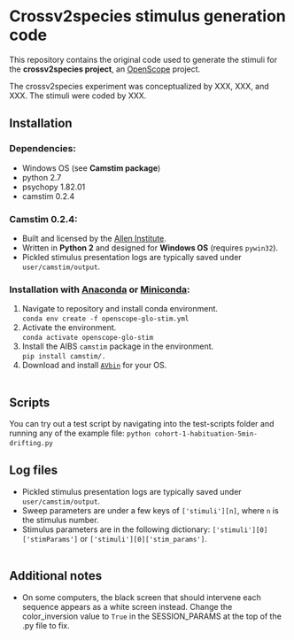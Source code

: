# Crossv2species stimulus generation code

This repository contains the original code used to generate the stimuli for the **crossv2species project**, an [OpenScope](https://alleninstitute.org/what-we-do/brain-science/news-press/press-releases/openscope-first-shared-observatory-neuroscience) project.
&nbsp;

The crossv2species experiment was conceptualized by XXX, XXX, and XXX. The stimuli were coded by XXX.

## Installation
### Dependencies:
- Windows OS (see **Camstim package**)
- python 2.7
- psychopy 1.82.01
- camstim 0.2.4
&nbsp;

### Camstim 0.2.4:
- Built and licensed by the [Allen Institute](https://alleninstitute.org/).
- Written in **Python 2** and designed for **Windows OS** (requires `pywin32`).
- Pickled stimulus presentation logs are typically saved under `user/camstim/output`.
&nbsp;

### Installation with [Anaconda](https://docs.anaconda.com/anaconda/install/) or [Miniconda](https://docs.conda.io/en/latest/miniconda.html):
1. Navigate to repository and install conda environment.  
    `conda env create -f openscope-glo-stim.yml`
2. Activate the environment.  
    `conda activate openscope-glo-stim`
3. Install the AIBS `camstim` package in the environment.  
    `pip install camstim/.`
4. Download and install [`AVbin`](https://avbin.github.io/AVbin/Download.html) for your OS.  
&nbsp;

## Scripts  
You can try out a test script by navigating into the test-scripts folder and running any of the example file: `python cohort-1-habituation-5min-drifting.py`
&nbsp;

## Log files
- Pickled stimulus presentation logs are typically saved under `user/camstim/output`.
- Sweep parameters are under a few keys of `['stimuli'][n]`, where `n` is the stimulus number.
- Stimulus parameters are in the following dictionary: `['stimuli'][0]['stimParams']` or `['stimuli'][0]['stim_params']`.  
&nbsp;

## Additional notes
- On some computers, the black screen that should intervene each sequence appears as a white screen instead. Change the color_inversion value to `True` in the SESSION_PARAMS at the top of the .py file to fix.
&nbsp;
